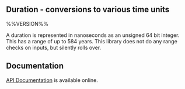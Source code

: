 ## Duration - conversions to various time units

%%VERSION%%

A duration is represented in nanoseconds as an unsigned 64 bit integer.  This has a range of up to 584 years.  This library does not do any range checks on inputs, but silently rolls over.

## Documentation

[API Documentation](https://hannesm.github.io/duration/doc/) is available online.
